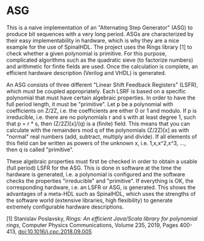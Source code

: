 # ASG

This is a naive implementation of an "Alternating Step Generator" (ASG) to produce bit sequences with a very long period. ASGs are characterized by their easy implementability in hardware, which is why they are a nice example for the use of SpinalHDL. The project uses the Rings library \[1\] to check whether a given polynomial is primitive. For this purpose, complicated algorithms such as the quadratic sieve (to factorize numbers) and arithmetic for finite fields are used. Once the calculation is complete, an efficient hardware description (Verilog and VHDL) is generated.

An ASG consists of three different "Linear Shift Feedback Registers" (LSFR), which must be coupled appropriately. Each LSRF is based on a specific polynomial that must have certain algebraic properties. In order to have the full period length, it must be "primitive". Let p be a polynomial with coefficients on Z/2Z, i.e. the coefficients are either 0 or 1 and modulo. If p is irreducible, i.e. there are no polynomials r and s with at least degree 1, such that p = r * s, then (Z/2Z)[x]/(q) is a (finite) field. This means that you can calculate with the remainders mod q of the polynomials (Z/2Z)[x] as with "normal" real numbers (add, subtract, multiply and divide). If all elements of this field can be written as powers of the unknown x, i.e. 1,x,x^2,x^3, ..., then q is called "primitive".

These algebraic properties must first be checked in order to obtain a usable (full period) LSFR for the ASG. This is done in software at the time the hardware is generated, i.e. a polynomial is configured and the software checks the properties "irreducible" and "primitive". If everything is OK, the corresponding hardware, i.e. an LSFR or ASG, is generated. This shows the advantages of a meta-HDL such as SpinalHDL, which uses the strengths of the software world (extensive libraries, high flexibility) to generate extremely configurable hardware descriptions.

\[1\] Stanislav Poslavsky, _Rings: An efficient Java/Scala library for polynomial rings_, Computer Physics Communications, Volume 235, 2019, Pages 400-413, [doi:10.1016/j.cpc.2018.09.005](https://doi.org/10.1016/j.cpc.2018.09.005)
